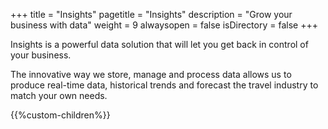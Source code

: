+++
title = "Insights"
pagetitle = "Insights"
description = "Grow your business with data"
weight = 9
alwaysopen = false
isDirectory = false
+++

Insights is a powerful data solution that will let you get back in control of your business.

The innovative way we store, manage and process data allows us to produce real-time data, historical trends and forecast the travel industry to match your own needs.



{{%custom-children%}}


